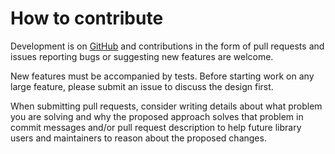# How to contribute

Development is on [GitHub](https://github.com/DataDog/ebpf-manager) and contributions in
the form of pull requests and issues reporting bugs or suggesting new features
are welcome.

New features must be accompanied by tests. Before starting work on any large
feature, please submit an issue to discuss the design first.

When submitting pull requests, consider writing details about what problem you
are solving and why the proposed approach solves that problem in commit messages
and/or pull request description to help future library users and maintainers to
reason about the proposed changes.
